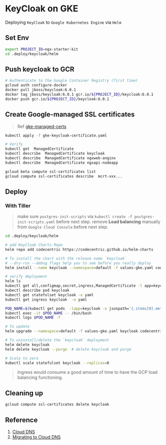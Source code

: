 # KeyCloak on GKE

Deploying `KeyCloak` to `Google Kubernetes Engine` via `Helm`

## Set Env

```bash
export PROJECT_ID=ngx-starter-kit
cd .deploy/keycloak/helm
```

## Push keycloak to GCR

```bash
# Authenticate to the Google Container Registry (first time)
gcloud auth configure-docker
docker pull jboss/keycloak:6.0.1
docker tag jboss/keycloak:6.0.1 gcr.io/${PROJECT_ID}/keycloak:6.0.1
docker push gcr.io/${PROJECT_ID}/keycloak:6.0.1
```

## Create Google-managed SSL certificates

> Ref [gke-managed-certs](https://cloud.google.com/kubernetes-engine/docs/how-to/managed-certs)

```bash
kubectl apply -f gke-keycloak-certificate.yaml

# Verify
kubectl get  ManagedCertificate
kubectl describe  ManagedCertificate keycloak
kubectl describe  ManagedCertificate ngxweb-anginx
kubectl describe  ManagedCertificate ngxapi-nodeapp

gcloud beta compute ssl-certificates list
gcloud compute ssl-certificates describe  mcrt-xxx...

```

## Deploy

### With Tiller

> make sure `postgres-init-scripts` via `kubectl create -f postgres-init-scripts.yaml` before next step.
> remove **Load balancing** manually from `Google Cloud Console` before next step.

```bash
cd .deploy/keycloak/helm

# add KeyCloak Charts Repo
helm repo add codecentric https://codecentric.github.io/helm-charts

# To install the chart with the release name `keycloak`
# --dry-run --debug flags help you to see before you really deploy
helm install --name keycloak --namespace=default -f values-gke.yaml codecentric/keycloak

# verify deployment
helm ls
kubectl get all,configmap,secret,ingress,ManagedCertificate -l app=keycloak
kubectl describe pod keycloak
kubectl get statefulset keycloak -o yaml
kubectl get ingress keycloak  -o yaml

POD_NAME=$(kubectl get pods  -lapp=keycloak -o jsonpath='{.items[0].metadata.name}')
kubectl exec -it $POD_NAME -- /bin/bash
kubectl logs $POD_NAME -f

# To update
helm upgrade --namespace=default -f values-gke.yaml keycloak codecentric/keycloak

# To uninstall/delete the `keycloak` deployment
helm delete keycloak
helm delete keycloak --purge  # delete keycloak and purge

# Scale to zero
kubectl scale statefulset keycloak --replicas=0
```

> Ingress would consume a good amount of time to have the GCP load balancing functioning.

## Cleaning up

```bash
gcloud compute ssl-certificates delete keycloak
```

## Reference

1. [Cloud DNS](https://cloud.google.com/dns/records/)
2. [Migrating to Cloud DNS](https://cloud.google.com/dns/docs/migrating)
